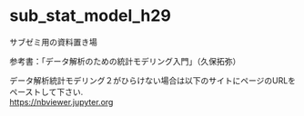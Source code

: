 # sub_stat_model_h29

サブゼミ用の資料置き場

参考書：「データ解析のための統計モデリング入門」（久保拓弥）

データ解析統計モデリング２がひらけない場合は以下のサイトにページのURLをペーストして下さい.  
https://nbviewer.jupyter.org

